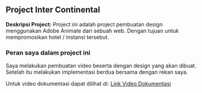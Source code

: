 ## Project Inter Continental

**Deskripsi Project:** Project ini adalah project pembuatan design menggunakan Adobe Animate dari sebuah web. Dengan tujuan untuk mempromosikan hotel / instansi tersebut.

### Peran saya dalam project ini

Saya melakukan pembuatan video beserta dengan design yang akan dibuat. Setelah itu melakukan implementasi berdua bersama dengan rekan saya.

Untuk video dokumentasi dapat dilihat di:
<a href="https://drive.google.com/drive/folders/19f4OoatxBumjJxRUr_7PfcS2cv3ctxX7">Link Video Dokumentasi</a> 
